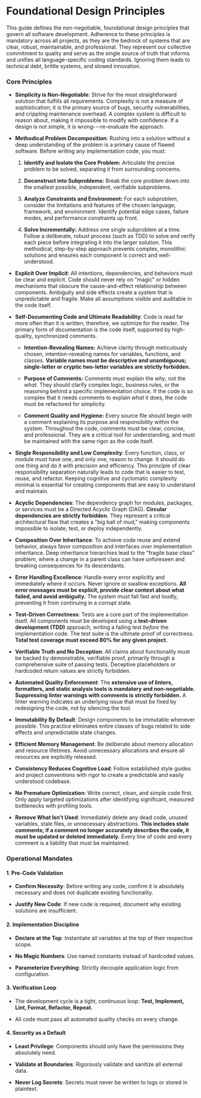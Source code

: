 # Foundational Design Principles

This guide defines the non-negotiable, foundational design principles that govern all software development. Adherence to these principles is mandatory across all projects, as they are the bedrock of systems that are clear, robust, maintainable, and professional. They represent our collective commitment to quality and serve as the single source of truth that informs and unifies all language-specific coding standards. Ignoring them leads to technical debt, brittle systems, and slowed innovation.

### Core Principles

- **Simplicity is Non-Negotiable**: Strive for the most straightforward solution that fulfills all requirements. Complexity is not a measure of sophistication; it is the primary source of bugs, security vulnerabilities, and crippling maintenance overhead. A complex system is difficult to reason about, making it impossible to modify with confidence. If a design is not simple, it is wrong---re-evaluate the approach.

- **Methodical Problem Decomposition**: Rushing into a solution without a deep understanding of the problem is a primary cause of flawed software. Before writing any implementation code, you must:
  1.  **Identify and Isolate the Core Problem:** Articulate the precise problem to be solved, separating it from surrounding concerns.

  2.  **Deconstruct into Subproblems:** Break the core problem down into the smallest possible, independent, verifiable subproblems.

  3.  **Analyze Constraints and Environment:** For each subproblem, consider the limitations and features of the chosen language, framework, and environment. Identify potential edge cases, failure modes, and performance constraints up front.

  4.  **Solve Incrementally:** Address one single subproblem at a time. Follow a deliberate, robust process (such as TDD) to solve and verify each piece before integrating it into the larger solution. This methodical, step-by-step approach prevents complex, monolithic solutions and ensures each component is correct and well-understood.

- **Explicit Over Implicit**: All intentions, dependencies, and behaviors must be clear and explicit. Code should never rely on "magic" or hidden mechanisms that obscure the cause-and-effect relationship between components. Ambiguity and side effects create a system that is unpredictable and fragile. Make all assumptions visible and auditable in the code itself.

- **Self-Documenting Code and Ultimate Readability**: Code is read far more often than it is written; therefore, we optimize for the reader. The primary form of documentation is the code itself, supported by high-quality, synchronized comments.
  - **Intention-Revealing Names:** Achieve clarity through meticulously chosen, intention-revealing names for variables, functions, and classes. **Variable names must be descriptive and unambiguous; single-letter or cryptic two-letter variables are strictly forbidden.**

  - **Purpose of Comments:** Comments must explain the _why_, not the _what_. They should clarify complex logic, business rules, or the reasoning behind a specific implementation choice. If the code is so complex that it needs comments to explain _what_ it does, the code must be refactored for simplicity.

  - **Comment Quality and Hygiene:** Every source file should begin with a comment explaining its purpose and responsibility within the system. Throughout the code, comments must be clear, concise, and professional. They are a critical tool for understanding, and must be maintained with the same rigor as the code itself.

- **Single Responsibility and Low Complexity**: Every function, class, or module must have one, and only one, reason to change. It should do one thing and do it with precision and efficiency. This principle of clear responsibility separation naturally leads to code that is easier to test, reuse, and refactor. Keeping cognitive and cyclomatic complexity minimal is essential for creating components that are easy to understand and maintain.

- **Acyclic Dependencies**: The dependency graph for modules, packages, or services must be a Directed Acyclic Graph (DAG). **Circular dependencies are strictly forbidden.** They represent a critical architectural flaw that creates a "big ball of mud," making components impossible to isolate, test, or deploy independently.

- **Composition Over Inheritance**: To achieve code reuse and extend behavior, always favor composition and interfaces over implementation inheritance. Deep inheritance hierarchies lead to the "fragile base class" problem, where a change in a parent class can have unforeseen and breaking consequences for its descendants.

- **Error Handling Excellence**: Handle every error explicitly and immediately where it occurs. Never ignore or swallow exceptions. **All error messages must be explicit, provide clear context about what failed, and avoid ambiguity.** The system must fail fast and loudly, preventing it from continuing in a corrupt state.

- **Test-Driven Correctness**: Tests are a core part of the implementation itself. All components must be developed using a **test-driven development (TDD)** approach, writing a failing test _before_ the implementation code. The test suite is the ultimate proof of correctness. **Total test coverage must exceed 80% for any given project.**

- **Verifiable Truth and No Deception**: All claims about functionality must be backed by demonstrable, verifiable proof, primarily through a comprehensive suite of passing tests. Deceptive placeholders or hardcoded return values are strictly forbidden.

- **Automated Quality Enforcement**: The **extensive use of linters, formatters, and static analysis tools is mandatory and non-negotiable.** **Suppressing linter warnings with comments is strictly forbidden.** A linter warning indicates an underlying issue that must be fixed by redesigning the code, not by silencing the tool.

- **Immutability By Default**: Design components to be immutable whenever possible. This practice eliminates entire classes of bugs related to side effects and unpredictable state changes.

- **Efficient Memory Management**: Be deliberate about memory allocation and resource lifetimes. Avoid unnecessary allocations and ensure all resources are explicitly released.

- **Consistency Reduces Cognitive Load**: Follow established style guides and project conventions with rigor to create a predictable and easily understood codebase.

- **No Premature Optimization**: Write correct, clean, and simple code first. Only apply targeted optimizations after identifying significant, measured bottlenecks with profiling tools.

- **Remove What Isn't Used**: Immediately delete any dead code, unused variables, stale files, or unnecessary abstractions. **This includes stale comments; if a comment no longer accurately describes the code, it must be updated or deleted immediately.** Every line of code and every comment is a liability that must be maintained.

### Operational Mandates

#### 1\. Pre-Code Validation

- **Confirm Necessity**: Before writing any code, confirm it is absolutely necessary and does not duplicate existing functionality.

- **Justify New Code**: If new code is required, document why existing solutions are insufficient.

#### 2\. Implementation Discipline

- **Declare at the Top**: Instantiate all variables at the top of their respective scope.

- **No Magic Numbers**: Use named constants instead of hardcoded values.

- **Parameterize Everything**: Strictly decouple application logic from configuration.

#### 3\. Verification Loop

- The development cycle is a tight, continuous loop: **Test, Implement, Lint, Format, Refactor, Repeat.**

- All code must pass all automated quality checks on every change.

#### 4\. Security as a Default

- **Least Privilege**: Components should only have the permissions they absolutely need.

- **Validate at Boundaries**: Rigorously validate and sanitize all external data.

- **Never Log Secrets**: Secrets must never be written to logs or stored in plaintext.
